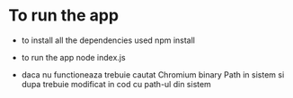 # To run the app

- to install all the dependencies used
  npm install

- to run the app
  node index.js

- daca nu functioneaza trebuie cautat Chromium binary Path in sistem si dupa trebuie modificat in cod cu path-ul din sistem

